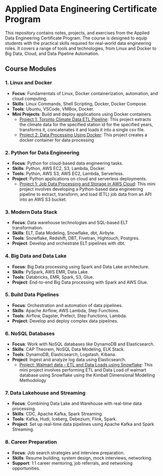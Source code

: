 # Applied Data Engineering Certificate Program

This repository contains notes, projects, and exercises from the Applied Data Engineering Certificate Program. The course is designed to equip students with the practical skills required for real-world data engineering roles. It covers a range of tools and technologies, from Linux and Docker to Big Data, Cloud, and Data Pipeline Automation.

## Course Modules

### 1. Linux and Docker
- **Focus**: Fundamentals of Linux, Docker containerization, automation, and cloud computing.
- **Skills**: Linux Commands, Shell Scripting, Docker, Docker Compose.
- **Tools**: Ubuntu, VSCode, VMBox, Docker.
- **Mini Projects**: Build and deploy applications using Docker containers.
    - [Project 1: Toronto Climate Data ETL Pipeline](https://github.com/sanyassyed/DataEngineering_Toronto_Climate_Data_ETL_Pipeline): This project extracts the climate data for the specified station id for the specified years, transforms it, concatenates it and loads it into a single csv file.
    - [Project 2: Data Processing Using Docker](https://github.com/sanyassyed/DataEngineering_Data_Processing_Using_Docker): This project creates a docker container for data processing

### 2. Python for Data Engineering
- **Focus**: Python for cloud-based data engineering tasks.
- **Skills**: Python, AWS EC2, S3, Lambda, Docker.
- **Tools**: Python, AWS S3, AWS EC2, Lambda, Serverless.
- **Project**: Python applications on cloud and serverless deployments.
    - [Project 1: Job Data Processing and Storage in AWS Cloud](https://github.com/sanyassyed/DataEngineering_Jobs_Data_ETL_Pipeline/tree/main): This mini project involves developing a Python-based data engineering pipeline to extract, transform, and load (ETL) job data from an API into an AWS S3 bucket.

### 3. Modern Data Stack
- **Focus**: Data warehouse technologies and SQL-based ELT transformation.
- **Skills**: ELT, Data Modeling, Snowflake, dbt, Airbyte.
- **Tools**: Snowflake, Redshift, DBT, Fivetran, Hightouch, Postgres.
- **Project**: Develop and orchestrate ELT pipelines with dbt.

### 4. Big Data and Data Lake
- **Focus**: Big Data processing using Spark and Data Lake architecture.
- **Skills**: PySpark, AWS EMR, Data Lake.
- **Tools**: Databricks, EMR, Spark, S3, Glue.
- **Project**: End-to-end Big Data processing with Spark and AWS Glue.

### 5. Build Data Pipelines
- **Focus**: Orchestration and automation of data pipelines.
- **Skills**: Apache Airflow, AWS Lambda, Step Functions.
- **Tools**: Airflow, Dagster, Prefect, Step Functions, Lambda.
- **Project**: Develop and deploy complex data pipelines.

### 6. NoSQL Databases
- **Focus**: Work with NoSQL databases like DynamoDB and Elasticsearch.
- **Skills**: CAP Theorem, NoSQL Data Modeling, ELK Stack.
- **Tools**: DynamoDB, Elasticsearch, Logstash, Kibana.
- **Project**: Ingest and analyze log data using Elasticsearch.
    - [Project:  Walmart data - ETL and Data Loads using Snowflake](./analytical/week6/MiniProjectWalmartDimensionalModelling/): This mini project involves performing ETL and Data Load of walmart database using Snowflake using the Kimball Dimensional Modelling Methodology
    

### 7. Data Lakehouse and Streaming
- **Focus**: Combining Data Lake and Warehouse with real-time data processing.
- **Skills**: CDC, Apache Kafka, Spark Streaming.
- **Tools**: Kafka, Hudi, Iceberg, Debezium, Flink, Spark.
- **Project**: Set up real-time data pipelines using Apache Kafka and Spark Streaming.

### 8. Career Preparation
- **Focus**: Job search strategies and interview preparation.
- **Skills**: Resume building, system design, mock interviews, networking.
- **Support**: 1:1 career mentoring, job referrals, and networking opportunities.
